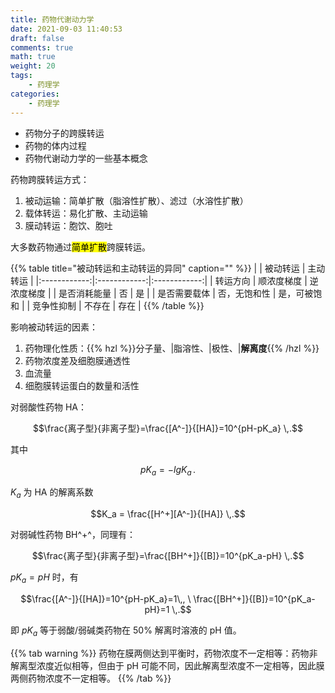 ```yaml
---
title: 药物代谢动力学
date: 2021-09-03 11:40:53
draft: false
comments: true
math: true
weight: 20
tags:
    - 药理学
categories:
    - 药理学
---
```


- 药物分子的跨膜转运
- 药物的体内过程
- 药物代谢动力学的一些基本概念

<!--more-->

药物跨膜转运方式：
1. 被动运输：简单扩散（脂溶性扩散）、滤过（水溶性扩散）
2. 载体转运：易化扩散、主动运输
3. 膜动转运：胞饮、胞吐

大多数药物通过<mark>简单扩散</mark>跨膜转运。

{{% table title="被动转运和主动转运的异同" caption="" %}}
|              |   被动转运   |   主动转运   |
|:------------:|:------------:|:------------:|
|   转运方向   |  顺浓度梯度  |  逆浓度梯度  |
| 是否消耗能量 |      否      |      是      |
| 是否需要载体 | 否，无饱和性 | 是，可被饱和 |
|  竞争性抑制  |    不存在    |     存在     |
{{% /table %}}

影响被动转运的因素：
1. 药物理化性质：{{% hzl %}}分子量、|脂溶性、|极性、|**解离度**{{% /hzl %}}
2. 药物浓度差及细胞膜通透性
3. 血流量
4. 细胞膜转运蛋白的数量和活性

对弱酸性药物 HA：

$$\frac{离子型}{非离子型}=\frac{[A^-]}{[HA]}=10^{pH-pK_a}
\,.$$

其中

$$pK_a = -lgK_a
\,.$$

$K_a$ 为 HA 的解离系数

$$K_a = \frac{[H^+][A^-]}{[HA]}
\,.$$

对弱碱性药物 BH^+^，同理有：

$$\frac{离子型}{非离子型}=\frac{[BH^+]}{[B]}=10^{pK_a-pH}
\,.$$

$pK_a=pH$ 时，有

$$\frac{[A^-]}{[HA]}=10^{pH-pK_a}=1\,,
\ \frac{[BH^+]}{[B]}=10^{pK_a-pH}=1
\,.$$

即 $pK_a$ 等于弱酸/弱碱类药物在 50% 解离时溶液的 pH 值。

{{% tab warning %}}
药物在膜两侧达到平衡时，药物浓度不一定相等：药物非解离型浓度近似相等，但由于 pH 可能不同，因此解离型浓度不一定相等，因此膜两侧药物浓度不一定相等。
{{% /tab %}}
